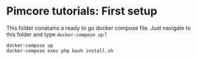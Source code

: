 # Pimcore tutorials: First setup
This folder conatains a ready to go docker compose file. Just navigate to this folder and type `docker-compose up` !

```
docker-compose up
docker-compose exec php bash install.sh
```